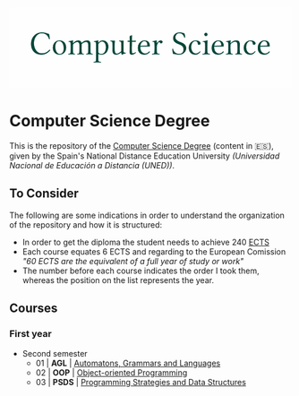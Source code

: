 ![](../images/cs.png)
# Computer Science Degree
This is the repository of the [Computer Science Degree](http://portal.uned.es/portal/page?_pageid=93,22985816&_dad=portal&_schema=PORTAL) (content in :es:), given by the Spain's National Distance Education University *(Universidad Nacional de Educación a Distancia (UNED))*.

## To Consider
The following are some indications in order to understand the organization of the repository and how it is structured:

- In order to get the diploma the student needs to achieve 240 [ECTS](https://ec.europa.eu/education/resources-and-tools/european-credit-transfer-and-accumulation-system-ects_en)
- Each course equates 6 ECTS and regarding to the European Comission *"60 ECTS are the equivalent of a full year of study or work"*
- The number before each course indicates the order I took them, whereas the position on the list represents the year.

## Courses
### First year
- Second semester
    - 01 | **AGL** | [Automatons, Grammars and Languages](./agl/README.md)
    - 02 | **OOP** | [Object-oriented Programming](./oop/README.md)
    - 03 | **PSDS** | [Programming Strategies and Data Structures](./psds/README.md)

